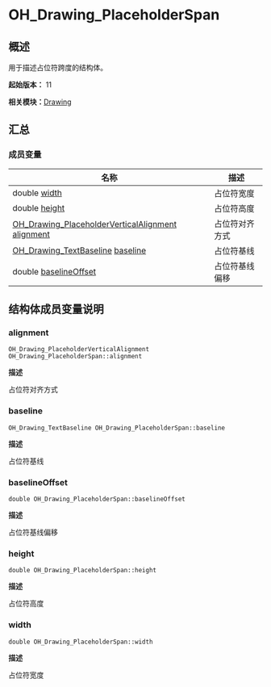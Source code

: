 # OH_Drawing_PlaceholderSpan


## 概述

用于描述占位符跨度的结构体。

**起始版本：** 11

**相关模块：**[Drawing](_drawing.md)


## 汇总


### 成员变量

| 名称 | 描述 |
| -------- | -------- |
| double [width](#width) | 占位符宽度 |
| double [height](#height) | 占位符高度 |
| [OH_Drawing_PlaceholderVerticalAlignment](_drawing.md#oh_drawing_placeholderverticalalignment) [alignment](#alignment) | 占位符对齐方式 |
| [OH_Drawing_TextBaseline](_drawing.md#oh_drawing_textbaseline) [baseline](#baseline) | 占位符基线 |
| double [baselineOffset](#baselineoffset) | 占位符基线偏移 |


## 结构体成员变量说明


### alignment

```
OH_Drawing_PlaceholderVerticalAlignment OH_Drawing_PlaceholderSpan::alignment
```

**描述**

占位符对齐方式


### baseline

```
OH_Drawing_TextBaseline OH_Drawing_PlaceholderSpan::baseline
```

**描述**

占位符基线


### baselineOffset

```
double OH_Drawing_PlaceholderSpan::baselineOffset
```

**描述**

占位符基线偏移


### height

```
double OH_Drawing_PlaceholderSpan::height
```

**描述**

占位符高度


### width

```
double OH_Drawing_PlaceholderSpan::width
```

**描述**

占位符宽度
